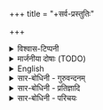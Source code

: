 +++
title = "+सर्व-प्रस्तुतिः"

+++

<details><summary>विश्वास-टिप्पनी</summary>

अत्र श्रुतिर् नोदाहृतैव मूले -  
सम्प्रदाये प्रविष्टानां स्त्री-शूद्राणाम् अप्य् अधिकारोऽत्रास्तीत्य् अतः।  
किञ्च सारबोधिनी-व्याख्याने श्रुतय उदाहृताः (मूले तत्र तत्र "आदि"-शब्देन सूचिता इति)।
</details>

<details><summary>मार्जनीया दोषाः (TODO)</summary>

ऩकारस्य नकारो वर्तते मूले बहुत्र १-९ अधिकारेषु।  
एवं सारबोधिन्याम् ५-९ अधिकारेषु। 

स्पानीयो ऽनुवादो बहुत्र न कृतः - यन्त्रसहकृतेन भाषाभिज्ञेन कार्यम्।  

राजगोपालानुवादे क्वचिद् विपरीतार्थाः प्रतिपादिता अस्माभिर् मार्जिताः - तत्र तत्र ~~मार्जनरेखा~~ स्थापिता।
</details>



<details><summary>English</summary>

Translated into English with Introduction and Notes by M. R. Rajagopala Ayyaṅgār, M. A. (Formerly of the Madras Educational Service)  
Published by: Agnihothram Rāmanuja Thathachariar,  
Kumbakonam.

Archive [link](https://archive.org/details/in.ernet.dli.2015.92385).
</details>

<details><summary>सार-बोधिनी - गुरुवन्दनम्</summary>

॥ श्रीः ॥   
श्रीमते हयग्रीवाय नमः ॥  
श्रीमते लक्ष्मीनृसिंहपरब्रह्मणे नमः ॥  
श्रीमते प्रणतार्तिहरवरदपरब्रह्मणे नमः ॥   

श्रीमल्-लक्ष्मी-नृसिंहे कटुतर-निनद-त्रस्त-विश्वाण्ड उग्रे  
वीरे दैत्येन्द्र-वक्षो-विदलनमुदिते भीषणे विष्णु-सञ्ज्ञे ।  
**भूयाद् भक्तिः** परा मे **ज्वलति** सकल-वित्-सार्व-भौमे ऽतिभद्रे   
पत्यौ सर्वस्य मृत्योर् मृति-कृति विनतानन्द+++(→पक्षे वैनतेयो मालोलविग्रहमूलस्थः)+++-कन्दे मुकुन्दे ॥१॥  

**वन्दे** नृसिंह-जायाम्  
अनादि-मायाम् अपोहितुं हेयाम् +++(→मायाम्)+++ ।  
सुललित-सुन्दर-कायां  
सुरेन्द्र-गेयां सुरर्षिभिर् **ध्येयाम्** ॥२॥  

वन्दे सूत्रवती-नाथं  
विष्वक्सेनम् अहर्निशम् ।  
यद्-वेत्र-चलनाद् विघ्ना  
**विद्रवन्ति** दिशो दश ॥ ३ ॥  

विचित्रां भगवद् **भक्तिं**  
रूपिणीं रस-वाहिनीम् ।  
**वन्दे** वाग्-अ-परिच्छेद्यां  
वकुला-भरणाभिधाम् ॥ ४ ॥  

नाथ-यामुन-योगीन्द्र-  
सूक्तीर् हृदि **विभावये** ।  
यद्-उपज्ञं यतीन्द्रस्य  
ज्ञानं निस्सीम-वैभवम् ॥ ५ ॥  

**वन्दे** यतीन्द्रम् अनिशं  
यत्-सूक्त्य्--अ-मृत-वाहिनी ।  
संसार-सर्प-सन्दष्ट–  
जीव-जीवातुर् अद्भुता ॥ ६ ॥  

वेदान्त-सूरि-चरणौ  
**वन्दिषीय** मुहुर्महुः ।  
यद्-ध्यान-लेशतस् सार-  
शास्त्र-भावो मम **स्फुटः** ॥ ७ ॥  

कालेऽस्मिन् श्री-नृ-सिंहस् स्व-पद-कमल-संसेवन-ध्यान-पूजा-  
योग्यान् अन्यान् **अ-दृष्ट्वा** रघुवर-नयतस् **स्वार्चनायाविर् आसीत्** ।  
आदि-श्रीवण्-शठ-द्विड्--यति-तनुर् इति यस् सम्यग् **उत्प्रेक्षितोऽभूत्**   
**जीयात्** सोऽयं नृ-कण्ठी-रव-पद-**परिचर्यैक-सन्तुष्ट**-चित्तः ॥८॥  

स्तुति-**पुलकाङ्कित**-गात्रं  
+++(स्तुति←)+++नृहरेर् बाष्पाम्बुना **लसन्**-नेत्रम् ।  
**वन्दे** शठ-रिपु-रामा-  
वरज-मुनीन्द्रं मदीय-कुल-नाथम् ॥९॥  

**दान-विनिर्जित**-कल्पं+++(→वृक्षं)+++  
दयालुम् अनघं दमादि-गुण-पूर्णम् ।  
श्री-रङ्ग-नाथ-योगि-  
प्रवरम् अहं **भावये** गुरूत्तंसम् ॥१०॥  

वीर-रघ्व्-ईट्-छठा-राति-  
योगिराजं **भजे** ऽनिशम् ।  
ज्ञानानुष्ठान-वैराग्य-  
वारिधिं मम शेवधिम्+++(=सम्पत्)+++ ॥११॥  

यो ऽसाव् आचार्य-भक्तौ मधुर-कविर् इति **प्रोच्यते** सर्वलोकैः   
विष्णोर् भक्तौ तथा यं **कथयति** जनता कारि+++(←शठारिपिता)+++-सूनोस् समानम् ।  
श्रीभाष्यादि-प्रचारे यति-पतिर् इति यं **मेनिरे** पण्डिताग्र्याः   
सो ऽयं **जेजीयतां** श्री-नर-हरि-शठ-जिद्-योगि-राजो दयालुः ॥१२॥  

लक्ष्मी-नृ-हरि-शठ-द्विड्-  
यति-पति-चरणौ **व्रजामि शरणम्** अहम् ।  
यत्-**परिचरणाद् आत्तो**  
ब्रह्मानुभवोऽप्य् अहो मयाऽत्रैव ॥१३॥   

काञ्चन-कृष्णाभिख्यां  
करुणाम् इव रूपिणीं क्षमा-मुख्याम् ।  
अपि सञ्चरणवतीं मे  
प्रपत्तिविद्यां **भजे** सदा हृद्याम् ॥१४॥  
</details>


<details><summary>सार-बोधिनी - प्रतिज्ञादि</summary>

एवं श्रीनृहरेः पदाम्बु-ज-युगं **ध्यात्वा**, गुरूणां ततिं   
**नत्वा**, तत्र च वेद-मौलि-गुरु-राट्-पादाम्बु-जे **न्यस्त**-धीः ।  
श्री-रङ्गादि-शठारि-योगि--नृ-पतिर् व्याख्यां रहस्य-त्रयी-  
सारस्य **+आतनुते** गिरा सरलया सारार्थ-सम्बोधिनीम् ॥१५॥  

क्वाहं मन्दमतिः क्व चातिगहना वेदान्त-सूरेर् गिरो  
**जानन्न्** एवम् अहं धिया चपलया **व्याख्यातुम् इच्छामि** ताः ।  
**क्षन्तव्यं** मम साहसं बुधवरैर्, **नोपेक्षणीया** कृतिस्  
त्व् एषा चाढ्य-वरैर् इवाल्प-कणिका कामं गुणैक-स्पृहैः ॥१६॥  

व्याख्यान-पञ्चकानुक्तो  
**न** कोप्य् अर्थो **ऽस्ति** यद्य् अपि ।  
तथापि **क्रियते** व्याख्या  
वाचां मम **विशुद्धये** ॥१७॥+++(4)+++  

अन्योक्तार्थस्य **कथनं**  
दोषो यद्य् अत्र **मन्यते** ।  
आद्येतरस्मिन् व्याख्याने  
सर्वत्रायं **दुर्-उद्धरः** ॥१८॥ +++(5)+++ 

+++(तेषु पञ्चसु)+++ क्वचित् किञ्चिद् विशेषेण  
**तत्राश्वासो मतस्** तव ।  
अत्रापि स भवेद् एव  
ततस् **सार्थो ममोद्यमः** ॥१९॥  

श्री-नृसिंह-शठाराति-  
योगिनो नृहरेर् अपि ।  
**आज्ञयाऽत्र प्रवृत्तस्य**  
**को** वा **भारो** भवेन् मम ॥२०॥+++(5)+++   

लक्ष्मी-नृहरिर् एवैतद्-  
व्याख्यां स्वप्रीतये स्वयम् ।  
लेखिनी-स्थान-भूतेन  
मया **लिखति** सादरम् ॥२१॥  +++(5)+++
</details>

<details><summary>सार-बोधिनी - परिचयः</summary>

श्रियःपतियाय्, अखिल-हेयप्रत्यनीक-कल्याणैकतानऩाय्,  
परम-कारुणिकऩ् आय्प् पोन्द नारायणऩ् 

> "सॆऩ्ऱु सॆऩ्ऱागिलुङ् गण्डु  
> सऩ्मम् कऴिप्पाऩ् ऎण्णि ऒऩ्ऱिय् ऒऩ्ऱिय् उलगम् पडैत्ताऩ्" 

ऎऩ्गिऱबडिये  

> ऒरु कल्बत्तिऱ्कु ऒरु जीवऩ् आवदु  
तम्मै उळ्ळ बडि कण्डु  
उज्जीविक्कक् कडवऩ् +++(5)+++ 

ऎऩ्गिऱ ऎण्णत्ताले  
अडिक्क् अडि जगत्तै **सृष्टि सॆय्दु**  

‘यो ब्रह्माणं’ ऎऩ्गिऱ बडिये  
ब्रह्मावुक्कु अडियिलेये  
वेदोपदेशादिगळैप् पण्णियुम्,  
पिऩ्बु तत्-तद्-अवसरङ्गळिल्  
सनकादिगळैक् कॊण्डु  
निवृत्ति-धर्मङ्गळैप् **प्रवर्त्तिप्पित्तुम्**,  
नारायण-गीताचार्य-रूपेण ताऩे **वॆळि निऩ्ऱु**  
**ज्ञानोपदेशङ्गळैच् चॆय्दुम्**,  
इक्-कलि-युगं वन्दवाऱे,  
अधिकारि-दौर्लभ्यत्ताले  
ताम् प्रवर्त्तिप्पित्त कर्म-ज्ञान-भक्तियोग-प्रतिपादक-शास्त्र-**भागङ्गळ् पयऩ् पडामल्** पोऩमैयैक्+++(=??)+++ **गणिसित्तु**  
‘द्वापरस्य युगस्यान्ते आदौ कलियुगस्य च’ ऎऩ्गिऱबडि  
प्रपत्ति-प्रधानमाऩ श्रीपाञ्चरात्रशास्त्रत्तै **प्रवर्तिप्पित्तु**,  

अदुवुम् विस्तृतमाय् विविध-प्रकारम् आय्प् पोन्ददाल्  
अदिलुम् ऋषि-प्रायर्गळ् आऩ महामतिकळुक्कु अऩ्ऱि  
मन्द-मतिगळुक्कु प्रयोजनम् इल्लामैयैक् **करुदि**  
तामे "वॆऩ्ऱिप्+++(=??)+++ पुगऴ् तिरु-वेङ्कट-नाथऩ् ऎऩ्ऩुम् गुरुव् आय्त्"  
तूप्पुलिल् **अवतरित्तु**  
नाथ-यामुन-यतिवरादिगळाले प्रवर्तितम् आऩ व्यास-सिद्धान्तत्तैप्  
पल ग्रन्थङ्गळालुम्, पल-बडिय् आग **स्थिर-प्रतिष्ठितम् आक्कि**  
प्रपत्तियै सपरिकरम् आय् साधिकारम् आय्  
मासऱ विळक्कुम् ‘‘श्रीमद्-रहस्य-त्रयसार’’म् ऎऩ्ऩुम् महाप्रबन्धत्तै वॆळिय् इट्ट् अरुळिऩाऩ्।  

इदिल् सकल-वेदान्त-सारतमङ्गळ् आऩ रहस्य-त्रयङ्गळिऩ् अर्थम् विशदीकरिक्कप् पडुगैयालुम्,  
स्मृतीतिहास-पुराण-पञ्चरात्र-दिव्यसूरि-प्रबन्धादिगळ् प्रमाणङ्गळ् आग उदाहरिक्कप् पडुगैयालुम्,  
इदऱ्कु श्रुति-स्मृत्य्-आदि सर्व-सच्-छास्त्रङ्गळोडुम् **सेर्त्तिय् उण्डु**। 

मुमुक्षुक्कळाय्, आकिञ्चन्य-धनिकर्गळ् आय्प् पोन्द नमक्कु  
सपरिकरम् आऩ भक्तियोगत्तै विशदीकरिक्किऱ सूत्र-भाष्यादिगळिऱ् काट्टिलुम्  
सुकरोपायम् आऩ प्रपत्तियिऩ् स्वरूप-परिकराधिकारादिगळै विशदीकरिक्किऱ इप् प्रबन्धमे **उपादेयतमम्।** +++(5)+++ 

इदु सरळमाऩ मणि प्रवाळ नडैयिलमैन्दिरुप्पदालुम्,  
सत्-सम्प्रदायत्तोडु श्रीभाष्यत्तिल् चिरपरिचयम् पण्णिऩ महाप्राज्ञर्गळुक्कुम् अऱियवरिद् आऩ अर्थङ्गळैप् पॊदिन्दुगॊण्ड् इरुप्पदालुम्  
मन्दप्रज्ञरोडु महाप्राज्ञरोडु वासियऱ गुण-ग्राहिकळाऩ सर्वजनङ्गळालुम् कॊण्डाडप्पडुम् ओर् अद्भुत-ग्रन्थरत्नम्। 

आगैयालिदै चिरकालम् महाभाग्य-लब्ध-सदाचार्यादि-शुश्रूषैयाले सम्यग्ग्रहणम् पण्णि, बहुधा मननम् पण्णि, बहुधा प्रवचनम् पण्णि कृतार्थऩाऩदु मात्रमऩ्ऱिक्के इत्तोडु व्याख्यातृत्व-रूपसम्बन्धत्तैयुम् पॆऱ्ऱु कृतार्थऩागक् करुदि इदऱ्कु व्याख्यानमॆऴुदुगिऱोम्।  
दयतां देशिको मे दयाळुः।  
</details>
